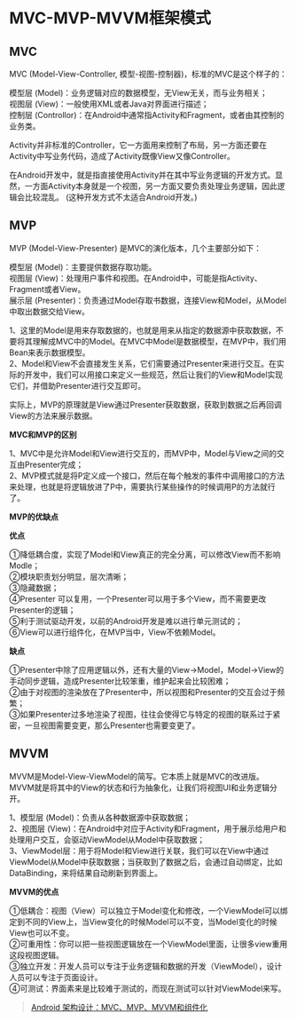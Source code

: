 # MVC-MVP-MVVM框架模式

## MVC

MVC (Model-View-Controller, 模型-视图-控制器)，标准的MVC是这个样子的：

模型层 (Model)：业务逻辑对应的数据模型，无View无关，而与业务相关；  
视图层 (View)：一般使用XML或者Java对界面进行描述；  
控制层 (Controllor)：在Android中通常指Activity和Fragment，或者由其控制的业务类。

Activity并非标准的Controller，它一方面用来控制了布局，另一方面还要在Activity中写业务代码，造成了Activity既像View又像Controller。

在Android开发中，就是指直接使用Activity并在其中写业务逻辑的开发方式。显然，一方面Activity本身就是一个视图，另一方面又要负责处理业务逻辑，因此逻辑会比较混乱。
(这种开发方式不太适合Android开发。)

## MVP

MVP (Model-View-Presenter) 是MVC的演化版本，几个主要部分如下：

模型层 (Model)：主要提供数据存取功能。  
视图层 (View)：处理用户事件和视图。在Android中，可能是指Activity、Fragment或者View。  
展示层 (Presenter)：负责通过Model存取书数据，连接View和Model，从Model中取出数据交给View。  

1、这里的Model是用来存取数据的，也就是用来从指定的数据源中获取数据，不要将其理解成MVC中的Model。在MVC中Model是数据模型，在MVP中，我们用Bean来表示数据模型。  
2、Model和View不会直接发生关系，它们需要通过Presenter来进行交互。在实际的开发中，我们可以用接口来定义一些规范，然后让我们的View和Model实现它们，并借助Presenter进行交互即可。

实际上，MVP的原理就是View通过Presenter获取数据，获取到数据之后再回调View的方法来展示数据。

**MVC和MVP的区别**

1、MVC中是允许Model和View进行交互的，而MVP中，Model与View之间的交互由Presenter完成；  
2、MVP模式就是将P定义成一个接口，然后在每个触发的事件中调用接口的方法来处理，也就是将逻辑放进了P中，需要执行某些操作的时候调用P的方法就行了。

**MVP的优缺点**

**优点**

①降低耦合度，实现了Model和View真正的完全分离，可以修改View而不影响Modle；  
②模块职责划分明显，层次清晰；  
③隐藏数据；  
④Presenter 可以复用，一个Presenter可以用于多个View，而不需要更改Presenter的逻辑；  
⑤利于测试驱动开发，以前的Android开发是难以进行单元测试的；  
⑥View可以进行组件化，在MVP当中，View不依赖Model。  

**缺点**

①Presenter中除了应用逻辑以外，还有大量的View->Model，Model->View的手动同步逻辑，造成Presenter比较笨重，维护起来会比较困难；  
②由于对视图的渲染放在了Presenter中，所以视图和Presenter的交互会过于频繁；  
③如果Presenter过多地渲染了视图，往往会使得它与特定的视图的联系过于紧密，一旦视图需要变更，那么Presenter也需要变更了。  

## MVVM

MVVM是Model-View-ViewModel的简写。它本质上就是MVC的改进版。MVVM就是将其中的View的状态和行为抽象化，让我们将视图UI和业务逻辑分开。

1、模型层 (Model)：负责从各种数据源中获取数据；  
2、视图层 (View)：在Android中对应于Activity和Fragment，用于展示给用户和处理用户交互，会驱动ViewModel从Model中获取数据；  
3、ViewModel层：用于将Model和View进行关联，我们可以在View中通过ViewModel从Model中获取数据；当获取到了数据之后，会通过自动绑定，比如DataBinding，来将结果自动刷新到界面上。

**MVVM的优点**

①低耦合：视图（View）可以独立于Model变化和修改，一个ViewModel可以绑定到不同的View上，当View变化的时候Model可以不变，当Model变化的时候View也可以不变。  
②可重用性：你可以把一些视图逻辑放在一个ViewModel里面，让很多view重用这段视图逻辑。  
③独立开发：开发人员可以专注于业务逻辑和数据的开发（ViewModel），设计人员可以专注于页面设计。  
④可测试：界面素来是比较难于测试的，而现在测试可以针对ViewModel来写。  




> [Android 架构设计：MVC、MVP、MVVM和组件化](https://www.jianshu.com/p/aeb7dad34f05)